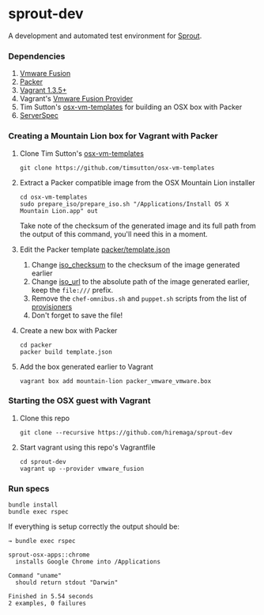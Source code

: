 # sprout-dev

A development and automated test environment for [Sprout](https://github.com/pivotal-sprout/sprout).

### Dependencies

1. [Vmware Fusion](http://www.vmware.com/products/fusion/overview.html)
1. [Packer](http://www.packer.io/)
1. [Vagrant 1.3.5+](http://www.vagrantup.com/)
1. Vagrant's [Vmware Fusion Provider](http://www.vagrantup.com/vmware)
1. Tim Sutton's [osx-vm-templates](https://github.com/timsutton/osx-vm-templates) for building an OSX box with Packer
1. [ServerSpec](http://serverspec.org/)

### Creating a Mountain Lion box for Vagrant with Packer

1. Clone Tim Sutton's [osx-vm-templates](https://github.com/timsutton/osx-vm-templates)

    ```
    git clone https://github.com/timsutton/osx-vm-templates
    ```

1. Extract a Packer compatible image from the OSX Mountain Lion installer

    ```
    cd osx-vm-templates
    sudo prepare_iso/prepare_iso.sh "/Applications/Install OS X Mountain Lion.app" out
    ```

    Take note of the checksum of the generated image and its full path from the output of this command, you'll need this in a moment.

1. Edit the Packer template [packer/template.json](https://github.com/timsutton/osx-vm-templates/blob/master/packer/template.json)

    1. Change [iso_checksum](https://github.com/timsutton/osx-vm-templates/blob/master/packer/template.json#L8) to the checksum of the image generated earlier
    1. Change [iso_url](https://github.com/timsutton/osx-vm-templates/blob/master/packer/template.json#L9) to the absolute path of the image generated earlier, keep the `file:///` prefix.
    1. Remove the `chef-omnibus.sh` and `puppet.sh` scripts from the list of [provisioners](https://github.com/timsutton/osx-vm-templates/blob/master/packer/template.json#L35)
    1. Don't forget to save the file!

1. Create a new box with Packer

    ```
    cd packer
    packer build template.json
    ```

1. Add the box generated earlier to Vagrant

    ```
    vagrant box add mountain-lion packer_vmware_vmware.box
    ```

### Starting the OSX guest with Vagrant

1. Clone this repo

    ```
    git clone --recursive https://github.com/hiremaga/sprout-dev
    ```

1. Start vagrant using this repo's Vagrantfile

    ```
    cd sprout-dev
    vagrant up --provider vmware_fusion
    ```

### Run specs

```
bundle install
bundle exec rspec
```

If everything is setup correctly the output should be:

```
→ bundle exec rspec

sprout-osx-apps::chrome
  installs Google Chrome into /Applications

Command "uname"
  should return stdout "Darwin"

Finished in 5.54 seconds
2 examples, 0 failures
```
